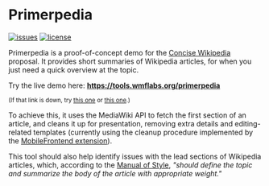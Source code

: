 Primerpedia
===========

[![issues][issues-img]][issues-url]
[![license][license-img]][license-url]

[issues-url]: https://github.com/waldyrious/primerpedia/issues
[issues-img]: http://img.shields.io/github/issues/waldyrious/primerpedia.svg
[license-url]: https://github.com/waldyrious/primerpedia/blob/master/LICENSE.md
[license-img]: https://img.shields.io/github/license/waldyrious/primerpedia.svg

Primerpedia is a proof-of-concept demo for the
[Concise Wikipedia](http://meta.wikimedia.org/wiki/Concise_Wikipedia) proposal.
It provides short summaries of Wikipedia articles,
for when you just need a quick overview at the topic.

Try the live demo here: **https://tools.wmflabs.org/primerpedia**

<sup>(If that link is down, try [this one](https://tools-static.wmflabs.org/primerpedia)
or [this one](http://waldyrious.github.io/primerpedia).)</sup>

To achieve this, it uses the MediaWiki API to fetch the first section of an article,
and cleans it up for presentation, removing extra details and editing-related templates
(currently using the cleanup procedure implemented by the
[MobileFrontend extension](https://www.mediawiki.org/wiki/Extension:MobileFrontend#prop.3Dextracts)).

This tool should also help identify issues with the lead sections of Wikipedia articles,
which, according to the [Manual of Style](https://en.wikipedia.org/wiki/MOS:LEAD),
_"should define the topic and summarize the body of the article with appropriate weight."_
